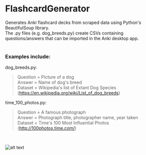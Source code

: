 # FlashcardGenerator
Generates Anki flashcard decks from scraped data using Python's BeautifulSoup library.\
The .py files (e.g. dog_breeds.py) create CSVs containing questions/answers that can be imported in the Anki desktop app.\
<br />

### Examples include:
dog_breeds.py:
> Question = Picture of a dog\
> Answer = Name of dog's breed\
> Dataset = Wikipedia's list of Extant Dog Species (https://en.wikipedia.org/wiki/List_of_dog_breeds)

time_100_photos.py:
> Question = A famous photograph\
> Answer = Photograph title, photographer name, year taken\
> Dataset = Time's 100 Most Influential Photos (http://100photos.time.com/)
<br />


![alt text](https://github.com/daraghmeehan/AnkiGen/blob/master/images/Anki_sample.jpg?raw=true)
